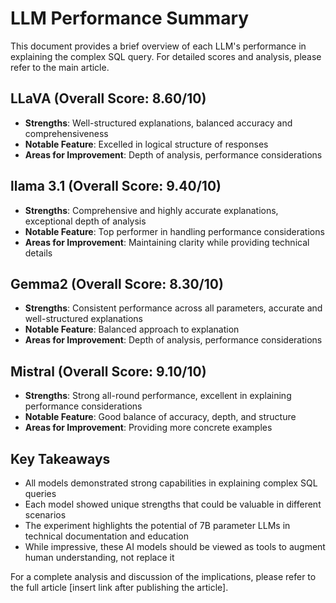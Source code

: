 # LLM Performance Summary

This document provides a brief overview of each LLM's performance in explaining the complex SQL query. For detailed scores and analysis, please refer to the main article.

## LLaVA (Overall Score: 8.60/10)

- **Strengths**: Well-structured explanations, balanced accuracy and comprehensiveness
- **Notable Feature**: Excelled in logical structure of responses
- **Areas for Improvement**: Depth of analysis, performance considerations

## llama 3.1 (Overall Score: 9.40/10)

- **Strengths**: Comprehensive and highly accurate explanations, exceptional depth of analysis
- **Notable Feature**: Top performer in handling performance considerations
- **Areas for Improvement**: Maintaining clarity while providing technical details

## Gemma2 (Overall Score: 8.30/10)

- **Strengths**: Consistent performance across all parameters, accurate and well-structured explanations
- **Notable Feature**: Balanced approach to explanation
- **Areas for Improvement**: Depth of analysis, performance considerations

## Mistral (Overall Score: 9.10/10)

- **Strengths**: Strong all-round performance, excellent in explaining performance considerations
- **Notable Feature**: Good balance of accuracy, depth, and structure
- **Areas for Improvement**: Providing more concrete examples

## Key Takeaways

- All models demonstrated strong capabilities in explaining complex SQL queries
- Each model showed unique strengths that could be valuable in different scenarios
- The experiment highlights the potential of 7B parameter LLMs in technical documentation and education
- While impressive, these AI models should be viewed as tools to augment human understanding, not replace it

For a complete analysis and discussion of the implications, please refer to the full article [insert link after publishing the article].
